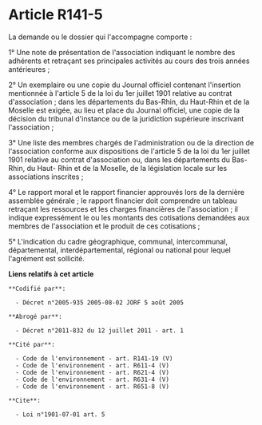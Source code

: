 # Article R141-5

La demande ou le dossier qui l'accompagne comporte :

1° Une note de présentation de l'association indiquant le nombre des adhérents et retraçant ses principales activités au
cours des trois années antérieures ;

2° Un exemplaire ou une copie du Journal officiel contenant l'insertion mentionnée à l'article 5 de la loi du 1er juillet
1901 relative au contrat d'association ; dans les départements du Bas-Rhin, du Haut-Rhin et de la Moselle est exigée, au lieu
et place du Journal officiel, une copie de la décision du tribunal d'instance ou de la juridiction supérieure inscrivant
l'association ;

3° Une liste des membres chargés de l'administration ou de la direction de l'association conforme aux dispositions de
l'article 5 de la loi du 1er juillet 1901 relative au contrat d'association ou, dans les départements du Bas-Rhin, du Haut-
Rhin et de la Moselle, de la législation locale sur les associations inscrites ;

4° Le rapport moral et le rapport financier approuvés lors de la dernière assemblée générale ; le rapport financier doit
comprendre un tableau retraçant les ressources et les charges financières de l'association ; il indique expressément le ou
les montants des cotisations demandées aux membres de l'association et le produit de ces cotisations ;

5° L'indication du cadre géographique, communal, intercommunal, départemental, interdépartemental, régional ou national pour
lequel l'agrément est sollicité.

**Liens relatifs à cet article**

	**Codifié par**:

	  - Décret n°2005-935 2005-08-02 JORF 5 août 2005

	**Abrogé par**:

	  - Décret n°2011-832 du 12 juillet 2011 - art. 1

	**Cité par**:

	  - Code de l'environnement - art. R141-19 (V)
	  - Code de l'environnement - art. R611-4 (V)
	  - Code de l'environnement - art. R621-4 (V)
	  - Code de l'environnement - art. R631-4 (V)
	  - Code de l'environnement - art. R651-8 (V)

	**Cite**:

	  - Loi n°1901-07-01 art. 5
